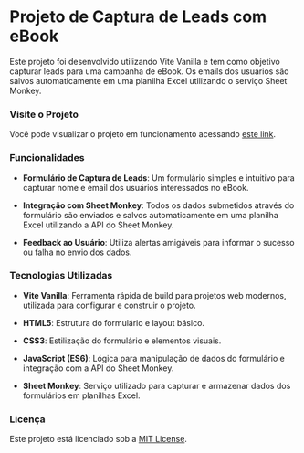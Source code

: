 # Projeto de Captura de Leads com eBook

Este projeto foi desenvolvido utilizando Vite Vanilla e tem como objetivo capturar leads para uma campanha de eBook. Os emails dos usuários são salvos automaticamente em uma planilha Excel utilizando o serviço Sheet Monkey.

### Visite o Projeto

Você pode visualizar o projeto em funcionamento acessando [este link](form-algoleve.vercel.app).

### Funcionalidades

* **Formulário de Captura de Leads**: Um formulário simples e intuitivo para capturar nome e email dos usuários interessados no eBook.

* **Integração com Sheet Monkey**: Todos os dados submetidos através do formulário são enviados e salvos automaticamente em uma planilha Excel utilizando a API do Sheet Monkey.

* **Feedback ao Usuário**: Utiliza alertas amigáveis para informar o sucesso ou falha no envio dos dados.

### Tecnologias Utilizadas

* **Vite Vanilla**: Ferramenta rápida de build para projetos web modernos, utilizada para configurar e construir o projeto.

* **HTML5**: Estrutura do formulário e layout básico.

* **CSS3**: Estilização do formulário e elementos visuais.

* **JavaScript (ES6)**: Lógica para manipulação de dados do formulário e integração com a API do Sheet Monkey.

* **Sheet Monkey**: Serviço utilizado para capturar e armazenar dados dos formulários em planilhas Excel.

### Licença
Este projeto está licenciado sob a [MIT License](https://mit-license.org/).